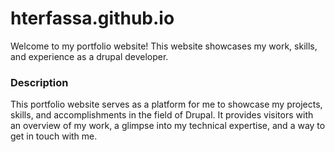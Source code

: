 # hterfassa.github.io
Welcome to my portfolio website! This website showcases my work, skills, and experience as a drupal developer.

<h3>Description</h3>

This portfolio website serves as a platform for me to showcase my projects, skills, and accomplishments in the field 
of Drupal. It provides visitors with an overview of my work, a glimpse into my technical expertise, and a way to get 
in touch with me.
